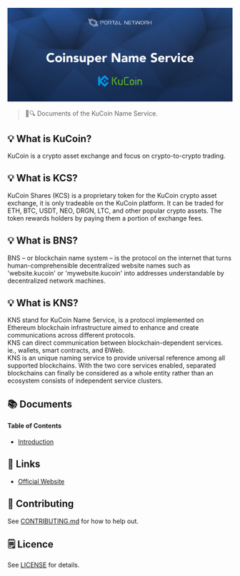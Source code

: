 ![KuCoin Name Service](./assets/title.jpg)

> 📖🔍 Documents of the KuCoin Name Service.

## 💡 What is KuCoin?
KuCoin is a crypto asset exchange and focus on crypto-to-crypto trading.

## 💡 What is KCS?
KuCoin Shares (KCS) is a proprietary token for the KuCoin crypto asset exchange, it is only tradeable on the KuCoin platform. It can be traded for ETH, BTC, USDT, NEO, DRGN, LTC, and other popular crypto assets. The token rewards holders by paying them a portion of exchange fees.

## 💡 What is BNS?
BNS – or blockchain name system – is the protocol on the internet that turns human-comprehensible decentralized website names such as 'website.kucoin' or 'mywebsite.kucoin' into addresses understandable by decentralized network machines.

## 💡 What is KNS?
KNS stand for KuCoin Name Service, is a protocol implemented on Ethereum blockchain infrastructure aimed to enhance and create communications across different protocols.  
KNS can direct communication between blockchain-dependent services. ie., wallets, smart contracts, and ÐWeb.  
KNS is an unique naming service to provide universal reference among all supported blockchains. With the two core services enabled, separated blockchains can finally be considered as a whole entity rather than an ecosystem consists of independent service clusters.

## 📚 Documents

#### Table of Contents
-  [Introduction](./docs/INTRODUCTION.md)

## 🔗 Links
- [Official Website](https://www.kucoin.com/#/)

## 📣 Contributing
See [CONTRIBUTING.md](./CONTRIBUTING.md) for how to help out.

## 🗒 Licence
See [LICENSE](./LICENSE) for details.
